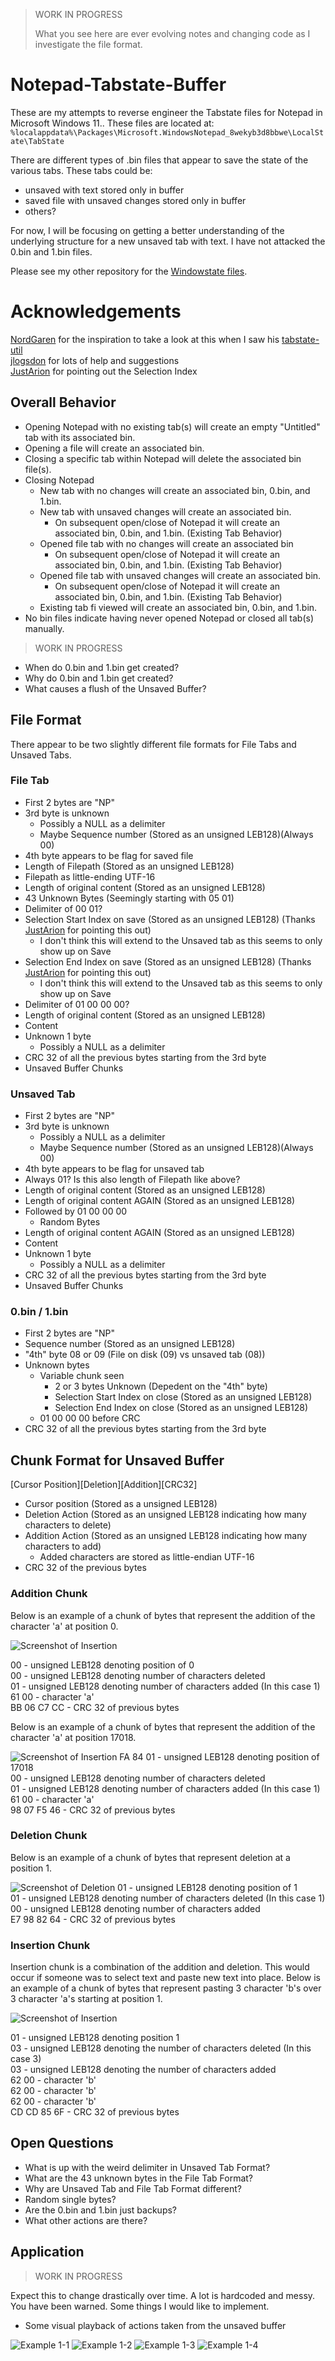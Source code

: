 > WORK IN PROGRESS
>
> What you see here are ever evolving notes and changing code as I investigate the file format.

# Notepad-Tabstate-Buffer

These are my attempts to reverse engineer the Tabstate files for Notepad in Microsoft Windows 11.. These files are located at: `%localappdata%\Packages\Microsoft.WindowsNotepad_8wekyb3d8bbwe\LocalState\TabState`

There are different types of .bin files that appear to save the state of the various tabs. These tabs could be:
- unsaved with text stored only in buffer
- saved file with unsaved changes stored only in buffer
- others?

For now, I will be focusing on getting a better understanding of the underlying structure for a new unsaved tab with text. I have not attacked the 0.bin and 1.bin files.

Please see my other repository for the [Windowstate files](https://github.com/ogmini/Notepad-Windowstate-Buffer/).

# Acknowledgements

[NordGaren](https://github.com/Nordgaren) for the inspiration to take a look at this when I saw his [tabstate-util](https://github.com/Nordgaren/tabstate-util)   
[jlogsdon](https://github.com/jlogsdon) for lots of help and suggestions   
[JustArion](https://github.com/JustArion) for pointing out the Selection Index 


## Overall Behavior

- Opening Notepad with no existing tab(s) will create an empty "Untitled" tab with its associated bin.
- Opening a file will create an associated bin.
- Closing a specific tab within Notepad will delete the associated bin file(s).  
- Closing Notepad
  - New tab with no changes will create an associated bin, 0.bin, and 1.bin.
  - New tab with unsaved changes will create an associated bin.
    - On subsequent open/close of Notepad it will create an associated bin, 0.bin, and 1.bin. (Existing Tab Behavior) 
  - Opened file tab with no changes will create an associated bin
    - On subsequent open/close of Notepad it will create an associated bin, 0.bin, and 1.bin. (Existing Tab Behavior)  
  - Opened file tab with unsaved changes will create an associated bin.
    - On subsequent open/close of Notepad it will create an associated bin, 0.bin, and 1.bin. (Existing Tab Behavior)
  - Existing tab fi viewed will create an associated bin, 0.bin, and 1.bin.
- No bin files indicate having never opened Notepad or closed all tab(s) manually.

> WORK IN PROGRESS

 - When do 0.bin and 1.bin get created?
 - Why do 0.bin and 1.bin get created?
 - What causes a flush of the Unsaved Buffer?

## File Format

There appear to be two slightly different file formats for File Tabs and Unsaved Tabs.

### File Tab

 - First 2 bytes are "NP"
 - 3rd byte is unknown
   - Possibly a NULL as a delimiter
   - Maybe Sequence number (Stored as an unsigned LEB128)(Always 00)
 - 4th byte appears to be flag for saved file
 - Length of Filepath (Stored as an unsigned LEB128)
 - Filepath as little-ending UTF-16
 - Length of original content (Stored as an unsigned LEB128)
 - 43 Unknown Bytes (Seemingly starting with 05 01)
 - Delimiter of 00 01?
 - Selection Start Index on save (Stored as an unsigned LEB128) (Thanks [JustArion](https://github.com/JustArion) for pointing this out)
   - I don't think this will extend to the Unsaved tab as this seems to only show up on Save 
 - Selection End Index on save (Stored as an unsigned LEB128) (Thanks [JustArion](https://github.com/JustArion) for pointing this out)
   - I don't think this will extend to the Unsaved tab as this seems to only show up on Save     
 - Delimiter of 01 00 00 00?
 - Length of original content (Stored as an unsigned LEB128)
 - Content
 - Unknown 1 byte
   - Possibly a NULL as a delimiter
 - CRC 32 of all the previous bytes starting from the 3rd byte 
 - Unsaved Buffer Chunks

### Unsaved Tab

 - First 2 bytes are "NP"
 - 3rd byte is unknown
   - Possibly a NULL as a delimiter
   - Maybe Sequence number (Stored as an unsigned LEB128)(Always 00)
 - 4th byte appears to be flag for unsaved tab
 - Always 01? Is this also length of Filepath like above?
 - Length of original content (Stored as an unsigned LEB128)
 - Length of original content AGAIN (Stored as an unsigned LEB128)
 - Followed by 01 00 00 00
   - Random Bytes
 - Length of original content AGAIN (Stored as an unsigned LEB128)
 - Content
 - Unknown 1 byte
   - Possibly a NULL as a delimiter
 - CRC 32 of all the previous bytes starting from the 3rd byte 
 - Unsaved Buffer Chunks

### 0.bin / 1.bin

- First 2 bytes are "NP"
- Sequence number (Stored as an unsigned LEB128)
- "4th" byte 08 or 09 (File on disk (09) vs unsaved tab (08))
- Unknown bytes
  - Variable chunk seen
    - 2 or 3 bytes Unknown (Depedent on the "4th" byte)
    - Selection Start Index on close (Stored as an unsigned LEB128)  
    - Selection End Index on close (Stored as an unsigned LEB128)   
  - 01 00 00 00 before CRC
- CRC 32 of all the previous bytes starting from the 3rd byte

## Chunk Format for Unsaved Buffer

[Cursor Position][Deletion][Addition][CRC32]
- Cursor position (Stored as a unsigned LEB128)
- Deletion Action (Stored as an unsigned LEB128 indicating how many characters to delete)
- Addition Action (Stored as an unsigned LEB128 indicating how many characters to add)
  - Added characters are stored as little-endian UTF-16
- CRC 32 of the previous bytes
  
### Addition Chunk

Below is an example of a chunk of bytes that represent the addition of the character 'a' at position 0.

![Screenshot of Insertion](https://github.com/ogmini/Notepad-Tabstate-Buffer/blob/main/Insert-Chunk.png)

00 - unsigned LEB128 denoting position of 0  
00 - unsigned LEB128 denoting number of characters deleted  
01 - unsigned LEB128 denoting number of characters added (In this case 1)     
61 00 - character 'a'  
BB 06 C7 CC - CRC 32 of previous bytes  

Below is an example of a chunk of bytes that represent the addition of the character 'a' at position 17018.

![Screenshot of Insertion](https://github.com/ogmini/Notepad-Tabstate-Buffer/blob/main/Insert-Chunk-2.png)
FA 84 01 - unsigned LEB128 denoting position of 17018  
00 - unsigned LEB128 denoting number of characters deleted   
01 - unsigned LEB128 denoting number of characters added (In this case 1)         
61 00 - character 'a'  
98 07 F5 46 - CRC 32 of previous bytes     

### Deletion Chunk 

Below is an example of a chunk of bytes that represent deletion at a position 1.

![Screenshot of Deletion](https://github.com/ogmini/Notepad-Tabstate-Buffer/blob/main/Delete-Chunk.png)
01 - unsigned LEB128 denoting position of 1  
01 - unsigned LEB128 denoting number of characters deleted (In this case 1)      
00 - unsigned LEB128 denoting number of characters added   
E7 98 82 64 - CRC 32 of previous bytes 

### Insertion Chunk

Insertion chunk is a combination of the addition and deletion. This would occur if someone was to select text and paste new text into place. Below is an example of a chunk of bytes that represent pasting 3 character 'b's over 3 character 'a's starting at position 1.

![Screenshot of Insertion](https://github.com/ogmini/Notepad-Tabstate-Buffer/blob/main/screenshots/Insertion%20Chunk.png)

01 - unsigned LEB128 denoting position 1  
03 - unsigned LEB128 denoting the number of characters deleted (In this case 3)  
03 - unsigned LEB128 denoting the number of characters added  
62 00 - character 'b'  
62 00 - character 'b'  
62 00 - character 'b'  
CD CD 85 6F - CRC 32 of previous bytes 

## Open Questions

 - What is up with the weird delimiter in Unsaved Tab Format?
 - What are the 43 unknown bytes in the File Tab Format?
 - Why are Unsaved Tab and File Tab Format different?
 - Random single bytes?
 - Are the 0.bin and 1.bin just backups?
 - What other actions are there?

## Application

> WORK IN PROGRESS

Expect this to change drastically over time. A lot is hardcoded and messy. You have been warned. Some things I would like to implement.

 - Some visual playback of actions taken from the unsaved buffer

![Example 1-1](https://github.com/ogmini/Notepad-Tabstate-Buffer/blob/main/screenshots/Example%201-1.png)
![Example 1-2](https://github.com/ogmini/Notepad-Tabstate-Buffer/blob/main/screenshots/Example%201-2.png)
![Example 1-3](https://github.com/ogmini/Notepad-Tabstate-Buffer/blob/main/screenshots/Example%201-3.png)
![Example 1-4](https://github.com/ogmini/Notepad-Tabstate-Buffer/blob/main/screenshots/Example%201-4.png)
